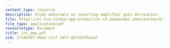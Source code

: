 ```yaml
---
content_type: resource
description: Study materials on inverting amplifier gain derivation.
file: https://ol-ocw-studio-app-production.s3.amazonaws.com/courses/6-101-introductory-analog-electronics-laboratory-spring-2007/27c0ef0f6bb3cccf34f76b73527bceaf_inv_amp.pdf
file_type: application/pdf
resourcetype: Document
title: inv_amp.pdf
uid: 27c0ef0f-6bb3-cccf-34f7-6b73527bceaf
---
```

